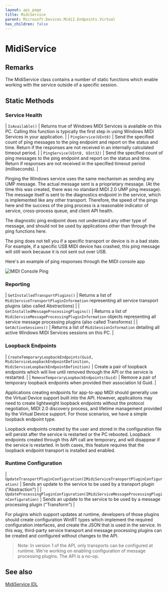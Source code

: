 ```yaml
---
layout: api_page
title: MidiService
parent: Microsoft.Devices.Midi2.Endpoints.Virtual
has_children: false
---
```


# MidiService

## Remarks

The MidiService class contains a number of static functions which enable working with the service outside of a specific session. 

## Static Methods

### Service Health

| `IsAvailable()` | Returns true of Windows MIDI Services is available on this PC. Calling this function is typically the first step in using Windows MIDI Services in your application. |
| `PingService(UInt8)` | Send the specified count of ping messages to the ping endpoint and report on the status and time. Return if the responses are not received in an internally calculated timeout period. |
| `PingService(UInt8, UInt32)` | Send the specified count of ping messages to the ping endpoint and report on the status and time. Return if responses are not received in the specified timeout period (milliseconds). |

Pinging the Windows service uses the same mechanism as sending any UMP message. The actual message sent is a prioprietary message. (At the time this was created, there was no standard MIDI 2.0 UMP ping message). The message itself is sent to the diagnostics endpoint in the service, which is implemented like any other transport. Therefore, the speed of the pings here and the success of the ping process is a reasonable indicator of service, cross-process queue, and client API health.

The diagnostic ping endpoint does not understand any other type of message, and should not be used by applications other than through the ping functions here.

The ping does not tell you if a specific transport or device is in a bad state. For example, if a specific USB MIDI device has crashed, this ping message will still work because it is not sent out over USB.

Here's an example of ping responses through the MIDI console app

![MIDI Console Ping](./console-ping.png)

### Reporting

| `GetInstalledTransportPlugins()` | Returns a list of `MidiServiceTransportPluginInformation` representing all service transport plugins (also called Abstractions) |
| `GetInstalledMessageProcessingPlugins()` | Returns a list of `MidiServiceMessageProcessingPluginInformation` objects representing all service message processing plugins (also called Transforms) |
| `GetActiveSessions()` | Returns a list of `MidiSessionInformation` detailing all active Windows MIDI Services sessions on this PC. |

### Loopback Endpoints

| `CreateTemporaryLoopbackEndpoints(Guid, MidiServiceLoopbackEndpointDefinition, MidiServiceLoopbackEndpointDefinition)` | Create a pair of loopback endpoints which will live until removed through the API or the service is restarted. |
| `RemoveTemporaryLoopbackEndpoints(Guid)` | Remove a pair of temporary loopback endpoints when provided their association Id Guid. |

Applications creating endpoints for app-to-app MIDI should generally use the Virtual Device support built into the API. However, applications may need to create lightweight loopback endpoints without the protocol negotiation, MIDI 2.0 discovery process, and lifetime management provided by the Virtual Device support. For those scenarios, we have a simple loopback endpoint type.

Loopback endpoints created by the user and stored in the configuration file will persist after the service is restarted or the PC rebooted. Loopback endpoints created through this API call are temporary, and will disappear if the service is restarted. In both cases, this feature requires that the loopback endpoint transport is installed and enabled.

### Runtime Configuration

| `UpdateTransportPluginConfiguration(IMidiServiceTransportPluginConfiguration)` | Sends an update to the service to be used by a transport plugin ("Abstraction") |
| `UpdateProcessingPluginConfiguration(IMidiServiceMessageProcessingPluginConfiguration)` | Sends an update to the service to be used by a message processing plugin ("Transform")  |

For plugins which support updates at runtime, developers of those plugins should create configuration WinRT types which implement the required configuration interfaces, and create the JSON that is used in the service. In this way, third-party service transport and message processing plugins can be created and configured without changes to the API.

> Note: In version 1 of the API, only transports can be configured at runtime. We're working on enabling configuration of message processing plugins. The API is a no-op.

## See also

[MidiService IDL](https://github.com/microsoft/MIDI/blob/main/src/api/Client/Midi2Client/MidiService.idl)